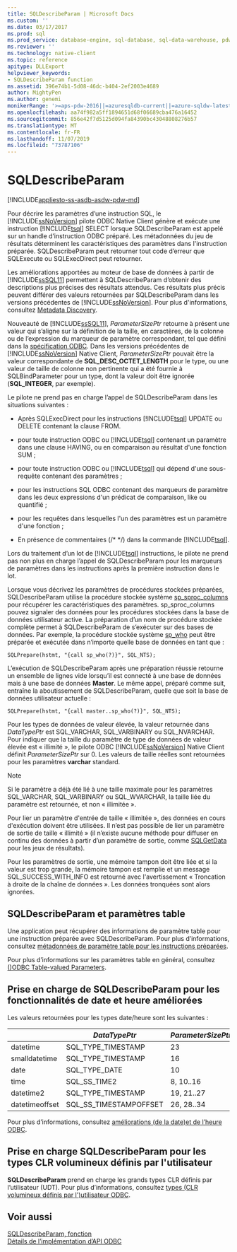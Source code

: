 ```yaml
---
title: SQLDescribeParam | Microsoft Docs
ms.custom: ''
ms.date: 03/17/2017
ms.prod: sql
ms.prod_service: database-engine, sql-database, sql-data-warehouse, pdw
ms.reviewer: ''
ms.technology: native-client
ms.topic: reference
apitype: DLLExport
helpviewer_keywords:
- SQLDescribeParam function
ms.assetid: 396e74b1-5d08-46dc-b404-2ef2003e4689
author: MightyPen
ms.author: genemi
monikerRange: '>=aps-pdw-2016||=azuresqldb-current||=azure-sqldw-latest||>=sql-server-2016||=sqlallproducts-allversions||>=sql-server-linux-2017||=azuresqldb-mi-current'
ms.openlocfilehash: aa74f982a5ff1894651d68f06689cba476a16452
ms.sourcegitcommit: 856e42f7d5125d094fa84390bc43048808276b57
ms.translationtype: MT
ms.contentlocale: fr-FR
ms.lasthandoff: 11/07/2019
ms.locfileid: "73787106"
---
```

# <a name="sqldescribeparam"></a>SQLDescribeParam
[!INCLUDE[appliesto-ss-asdb-asdw-pdw-md](../../includes/appliesto-ss-asdb-asdw-pdw-md.md)]

  Pour décrire les paramètres d’une instruction SQL, le [!INCLUDE[ssNoVersion](../../includes/ssnoversion-md.md)] pilote ODBC Native Client génère et exécute une instruction [!INCLUDE[tsql](../../includes/tsql-md.md)] SELECT lorsque SQLDescribeParam est appelé sur un handle d’instruction ODBC préparé. Les métadonnées du jeu de résultats déterminent les caractéristiques des paramètres dans l'instruction préparée. SQLDescribeParam peut retourner tout code d’erreur que SQLExecute ou SQLExecDirect peut retourner.  
  
 Les améliorations apportées au moteur de base de données à partir de [!INCLUDE[ssSQL11](../../includes/sssql11-md.md)] permettent à SQLDescribeParam d’obtenir des descriptions plus précises des résultats attendus. Ces résultats plus précis peuvent différer des valeurs retournées par SQLDescribeParam dans les versions précédentes de [!INCLUDE[ssNoVersion](../../includes/ssnoversion-md.md)]. Pour plus d'informations, consultez [Metadata Discovery](../../relational-databases/native-client/features/metadata-discovery.md).  
  
 Nouveauté de [!INCLUDE[ssSQL11](../../includes/sssql11-md.md)], *ParameterSizePtr* retourne à présent une valeur qui s’aligne sur la définition de la taille, en caractères, de la colonne ou de l’expression du marqueur de paramètre correspondant, tel que défini dans la [spécification ODBC](https://go.microsoft.com/fwlink/?LinkId=207044). Dans les versions précédentes de [!INCLUDE[ssNoVersion](../../includes/ssnoversion-md.md)] Native Client, *ParameterSizePtr* pouvait être la valeur correspondante de **SQL_DESC_OCTET_LENGTH** pour le type, ou une valeur de taille de colonne non pertinente qui a été fournie à SQLBindParameter pour un type, dont la valeur doit être ignorée (**SQL_INTEGER**, par exemple).  
  
 Le pilote ne prend pas en charge l’appel de SQLDescribeParam dans les situations suivantes :  
  
-   Après SQLExecDirect pour les instructions [!INCLUDE[tsql](../../includes/tsql-md.md)] UPDATE ou DELETE contenant la clause FROM.  
  
-   pour toute instruction ODBC ou [!INCLUDE[tsql](../../includes/tsql-md.md)] contenant un paramètre dans une clause HAVING, ou en comparaison au résultat d'une fonction SUM ;  
  
-   pour toute instruction ODBC ou [!INCLUDE[tsql](../../includes/tsql-md.md)] qui dépend d'une sous-requête contenant des paramètres ;  
  
-   pour les instructions SQL ODBC contenant des marqueurs de paramètre dans les deux expressions d'un prédicat de comparaison, like ou quantifié ;  
  
-   pour les requêtes dans lesquelles l'un des paramètres est un paramètre d'une fonction ;  
  
-   En présence de commentaires (/* \*/) dans la commande [!INCLUDE[tsql](../../includes/tsql-md.md)].  
  
 Lors du traitement d’un lot de [!INCLUDE[tsql](../../includes/tsql-md.md)] instructions, le pilote ne prend pas non plus en charge l’appel de SQLDescribeParam pour les marqueurs de paramètres dans les instructions après la première instruction dans le lot.  
  
 Lorsque vous décrivez les paramètres de procédures stockées préparées, SQLDescribeParam utilise la procédure stockée système [sp_sproc_columns](../../relational-databases/system-stored-procedures/sp-sproc-columns-transact-sql.md) pour récupérer les caractéristiques des paramètres. sp_sproc_columns pouvez signaler des données pour les procédures stockées dans la base de données utilisateur active. La préparation d’un nom de procédure stockée complète permet à SQLDescribeParam de s’exécuter sur des bases de données. Par exemple, la procédure stockée système [sp_who](../../relational-databases/system-stored-procedures/sp-who-transact-sql.md) peut être préparée et exécutée dans n’importe quelle base de données en tant que :  
  
```  
SQLPrepare(hstmt, "{call sp_who(?)}", SQL_NTS);  
```  
  
 L’exécution de SQLDescribeParam après une préparation réussie retourne un ensemble de lignes vide lorsqu’il est connecté à une base de données mais à une base de données **Master**. Le même appel, préparé comme suit, entraîne la aboutissement de SQLDescribeParam, quelle que soit la base de données utilisateur actuelle :  
  
```  
SQLPrepare(hstmt, "{call master..sp_who(?)}", SQL_NTS);  
```  
  
 Pour les types de données de valeur élevée, la valeur retournée dans *DataTypePtr* est SQL_VARCHAR, SQL_VARBINARY ou SQL_NVARCHAR. Pour indiquer que la taille du paramètre de type de données de valeur élevée est « illimité », le pilote ODBC [!INCLUDE[ssNoVersion](../../includes/ssnoversion-md.md)] Native Client définit *ParameterSizePtr* sur 0. Les valeurs de taille réelles sont retournées pour les paramètres **varchar** standard.  
  
> [!NOTE]  
>  Si le paramètre a déjà été lié à une taille maximale pour les paramètres SQL_VARCHAR, SQL_VARBINARY ou SQL_WVARCHAR, la taille liée du paramètre est retournée, et non « illimitée ».  
  
 Pour lier un paramètre d'entrée de taille « illimitée », des données en cours d'exécution doivent être utilisées. Il n’est pas possible de lier un paramètre de sortie de taille « illimité » (il n’existe aucune méthode pour diffuser en continu des données à partir d’un paramètre de sortie, comme [SQLGetData](../../relational-databases/native-client-odbc-api/sqlgetdata.md) pour les jeux de résultats).  
  
 Pour les paramètres de sortie, une mémoire tampon doit être liée et si la valeur est trop grande, la mémoire tampon est remplie et un message SQL_SUCCESS_WITH_INFO est retourné avec l'avertissement « Troncation à droite de la chaîne de données ». Les données tronquées sont alors ignorées.  
  
## <a name="sqldescribeparam-and-table-valued-parameters"></a>SQLDescribeParam et paramètres table  
 Une application peut récupérer des informations de paramètre table pour une instruction préparée avec SQLDescribeParam. Pour plus d’informations, consultez [métadonnées de paramètre table pour les instructions préparées](../../relational-databases/native-client-odbc-table-valued-parameters/table-valued-parameter-metadata-for-prepared-statements.md).  
  
 Pour plus d’informations sur les paramètres table en général, consultez [ &#40;&#41;ODBC Table-valued Parameters](../../relational-databases/native-client-odbc-table-valued-parameters/table-valued-parameters-odbc.md).  
  
## <a name="sqldescribeparam-support-for-enhanced-date-and-time-features"></a>Prise en charge de SQLDescribeParam pour les fonctionnalités de date et heure améliorées  
 Les valeurs retournées pour les types date/heure sont les suivantes :  
  
||*DataTypePtr*|*ParameterSizePtr*|*DecimalDigitsPtr*|  
|-|-------------------|------------------------|------------------------|  
|datetime|SQL_TYPE_TIMESTAMP|23|3|  
|smalldatetime|SQL_TYPE_TIMESTAMP|16|0|  
|date|SQL_TYPE_DATE|10|0|  
|time|SQL_SS_TIME2|8, 10..16|0..7|  
|datetime2|SQL_TYPE_TIMESTAMP|19, 21..27|0..7|  
|datetimeoffset|SQL_SS_TIMESTAMPOFFSET|26, 28..34|0..7|  
  
 Pour plus d’informations, consultez [améliorations &#40;de la date&#41;et de l’heure ODBC](../../relational-databases/native-client-odbc-date-time/date-and-time-improvements-odbc.md).  
  
## <a name="sqldescribeparam-support-for-large-clr-udts"></a>Prise en charge SQLDescribeParam pour les types CLR volumineux définis par l'utilisateur  
 **SQLDescribeParam** prend en charge les grands types CLR définis par l’utilisateur (UDT). Pour plus d’informations, consultez [types &#40;CLR volumineux définis par l'&#41;utilisateur ODBC](../../relational-databases/native-client/odbc/large-clr-user-defined-types-odbc.md).  
  
## <a name="see-also"></a>Voir aussi  
 [SQLDescribeParam, fonction](https://go.microsoft.com/fwlink/?LinkId=59339)   
 [Détails de l’implémentation d’API ODBC](../../relational-databases/native-client-odbc-api/odbc-api-implementation-details.md)  
  
  
